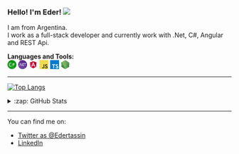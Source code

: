 ### Hello! I'm Eder! <img src="https://raw.githubusercontent.com/MartinHeinz/MartinHeinz/master/wave.gif" width="30px">


I am from Argentina. </br>
I work as a full-stack developer and currently work with .Net, C#, Angular and REST Api.


**Languages and Tools:**
</br>
<code><img height="20" src="https://raw.githubusercontent.com/github/explore/80688e429a7d4ef2fca1e82350fe8e3517d3494d/topics/csharp/csharp.png"></code>
<code><img height="20" src="https://raw.githubusercontent.com/github/explore/80688e429a7d4ef2fca1e82350fe8e3517d3494d/topics/dotnet/dotnet.png"></code>
<code><img height="20" src="https://raw.githubusercontent.com/github/explore/80688e429a7d4ef2fca1e82350fe8e3517d3494d/topics/angular/angular.png"></code>
<code><img height="20" src="https://raw.githubusercontent.com/github/explore/80688e429a7d4ef2fca1e82350fe8e3517d3494d/topics/javascript/javascript.png"></code>
<code><img height="20" src="https://raw.githubusercontent.com/github/explore/80688e429a7d4ef2fca1e82350fe8e3517d3494d/topics/typescript/typescript.png"></code>
<code><img height="20" src="https://raw.githubusercontent.com/github/explore/80688e429a7d4ef2fca1e82350fe8e3517d3494d/topics/nodejs/nodejs.png"></code>

----
[![Top Langs](https://github-readme-stats.vercel.app/api/top-langs/?username=EderTassin&layout=compact)](https://github.com/EderTassin/github-readme-stats)

<details>
  <summary>:zap: GitHub Stats</summary>

  <img align="left" alt="whychooseaname's GitHub Stats" src="https://github-readme-stats.vercel.app/api?username=EderTassin&show_icons=true&hide_border=true&hide=stars" />

</details>

----

You can find me on:

* [Twitter as @Edertassin](https://twitter.com/EderTassin)
* [LinkedIn](https://www.linkedin.com/in/eder-tassin)
